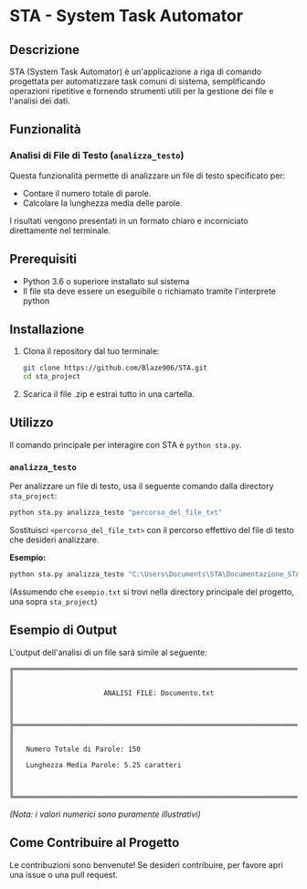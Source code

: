 # STA - System Task Automator

## Descrizione

STA (System Task Automator) è un'applicazione a riga di comando progettata per automatizzare task comuni di sistema, semplificando operazioni ripetitive e fornendo strumenti utili per la gestione dei file e l'analisi dei dati.
## Funzionalità

### Analisi di File di Testo (`analizza_testo`)

Questa funzionalità permette di analizzare un file di testo specificato per:

*   Contare il numero totale di parole.
*   Calcolare la lunghezza media delle parole.

I risultati vengono presentati in un formato chiaro e incorniciato direttamente nel terminale.

## Prerequisiti

*   Python 3.6 o superiore installato sul sistema
*   Il file sta deve essere un eseguibile o richiamato tramite l'interprete python

## Installazione

1.  Clona il repository dal tuo terminale:
    ```bash
    git clone https://github.com/Blaze906/STA.git
    cd sta_project
    ```
2.  Scarica il file .zip e estrai tutto in una cartella.

## Utilizzo

Il comando principale per interagire con STA è `python sta.py`.

### `analizza_testo`

Per analizzare un file di testo, usa il seguente comando dalla directory `sta_project`:

```bash
python sta.py analizza_testo "percorso_del_file_txt"
```

Sostituisci `<percorso_del_file_txt>` con il percorso effettivo del file di testo che desideri analizzare.

**Esempio:**

```bash
python sta.py analizza_testo "C:\Users\Documents\STA\Documentazione_STA.txt"
```

(Assumendo che `esempio.txt` si trovi nella directory principale del progetto, una sopra `sta_project`)

## Esempio di Output

L'output dell'analisi di un file sarà simile al seguente:

```
╔══════════════════════════════════════════════════════════════════════════╗
║                                                                          ║
║                      ANALISI FILE: Documento.txt                         ║
║                                                                          ║
╠══════════════════════════════════════════════════════════════════════════╣
║                                                                          ║
║   Numero Totale di Parole: 150                                           ║
║   Lunghezza Media Parole: 5.25 caratteri                                 ║
║                                                                          ║
╚══════════════════════════════════════════════════════════════════════════╝
```
*(Nota: i valori numerici sono puramente illustrativi)*

## Come Contribuire al Progetto

Le contribuzioni sono benvenute! Se desideri contribuire, per favore apri una issue o una pull request.

